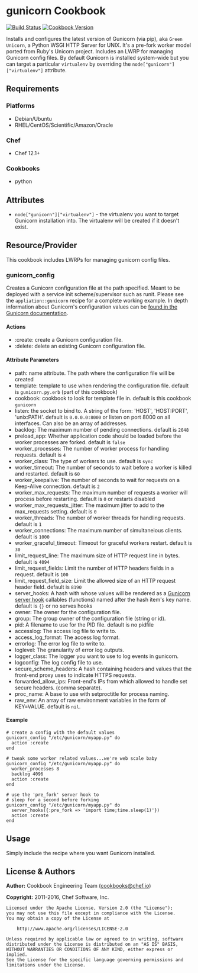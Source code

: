# gunicorn Cookbook

[![Build Status](https://travis-ci.org/chef-cookbooks/gunicorn.svg?branch=master)](http://travis-ci.org/chef-cookbooks/gunicorn) [![Cookbook Version](https://img.shields.io/cookbook/v/gunicorn.svg)](https://supermarket.chef.io/cookbooks/gunicorn)

Installs and configures the latest version of Gunicorn (via pip), aka `Green Unicorn`, a Python WSGI HTTP Server for UNIX. It's a pre-fork worker model ported from Ruby's Unicorn project. Includes an LWRP for managing Gunicorn config files. By default Gunicorn is installed system-wide but you can target a particular `virtualenv` by overriding the `node["gunicorn"]["virtualenv"]` attribute.

## Requirements

### Platforms

- Debian/Ubuntu
- RHEL/CentOS/Scientific/Amazon/Oracle

### Chef

- Chef 12.1+

### Cookbooks

- python

## Attributes

- `node["gunicorn"]["virtualenv"]` - the virtualenv you want to target Gunicorn installation into. The virtualenv will be created if it doesn't exist.

## Resource/Provider

This cookbook includes LWRPs for managing gunicorn config files.

### gunicorn_config

Creates a Gunicorn configuration file at the path specified. Meant to be deployed with a service init scheme/supervisor such as runit. Please see the `appliation::gunicorn` recipe for a complete working example. In depth information about Gunicorn's configuration values can be [found in the Gunicorn documentation](http://gunicorn.org/#docs).

#### Actions

- :create: create a Gunicorn configuration file.
- :delete: delete an existing Gunicorn configuration file.

#### Attribute Parameters

- path: name attribute. The path where the configuration file will be created
- template: template to use when rendering the configuration file. default is `gunicorn.py.erb` (part of this cookbook)
- cookbook: cookbook to look for template file in. default is this cookbook `gunicorn`
- listen: the socket to bind to. A string of the form: 'HOST', 'HOST:PORT', 'unix:PATH'. default is `0.0.0.0:8000` or listen on port 8000 on all interfaces.  Can also be an array of addresses.
- backlog: The maximum number of pending connections. default is `2048`
- preload_app: Whether application code should be loaded before the worker processes are forked. default is `false`
- worker_processes: The number of worker process for handling requests. default is `4`
- worker_class: The type of workers to use. default is `sync`
- worker_timeout: The number of seconds to wait before a worker is killed and restarted. default is `60`
- worker_keepalive: The number of seconds to wait for requests on a Keep-Alive connection. default is `2`
- worker_max_requests: The maximum number of requests a worker will process before restarting. default is `0` or restarts disabled
- worker_max_requests_jitter: The maximum jitter to add to the max_requests setting. default is `0`
- worker_threads: The number of worker threads for handling requests. default is `1`
- worker_connections: The maximum number of simultaneious clients. default is `1000`
- worker_graceful_timeout: Timeout for graceful workers restart. default is `30`
- limit_request_line: The maximum size of HTTP request line in bytes. default is `4094`
- limit_request_fields: Limit the number of HTTP headers fields in a request. default is `100`
- limit_request_field_size: Limit the allowed size of an HTTP request header field. default is `8190`
- server_hooks: A hash with whose values will be rendered as a [Gunicorn server hook](http://gunicorn.org/configure.html#server-hooks) callables (functions) named after the hash item's key name. default is `{}` or no serves hooks
- owner: The owner for the configuration file.
- group: The group owner of the configuration file (string or id).
- pid: A filename to use for the PID file. default is no pidfile
- accesslog: The access log file to write to.
- access_log_format: The access log format.
- errorlog: The error log file to write to.
- loglevel: The granularity of error log outputs.
- logger_class: The logger you want to use to log events in gunicorn.
- logconfig: The log config file to use.
- secure_scheme_headers: A hash containing headers and values that the front-end proxy uses to indicate HTTPS requests.
- forwarded_allow_ips: Front-end's IPs from which allowed to handle set secure headers. (comma separate).
- proc_name: A base to use with setproctitle for process naming.
- raw_env: An array of raw environment variables in the form of KEY=VALUE.  default is `nil`.

#### Example

```
# create a config with the default values
gunicorn_config "/etc/gunicorn/myapp.py" do
  action :create
end

# tweak some worker related values...we're web scale baby
gunicorn_config "/etc/gunicorn/myapp.py" do
  worker_processes 8
  backlog 4096
  action :create
end

# use the 'pre_fork' server hook to
# sleep for a second before forking
gunicorn_config "/etc/gunicorn/myapp.py" do
  server_hooks({:pre_fork => 'import time;time.sleep(1)'})
  action :create
end
```

## Usage

Simply include the recipe where you want Gunicorn installed.

## License & Authors

**Author:** Cookbook Engineering Team ([cookbooks@chef.io](mailto:cookbooks@chef.io))

**Copyright:** 2011-2016, Chef Software, Inc.

```
Licensed under the Apache License, Version 2.0 (the "License");
you may not use this file except in compliance with the License.
You may obtain a copy of the License at

    http://www.apache.org/licenses/LICENSE-2.0

Unless required by applicable law or agreed to in writing, software
distributed under the License is distributed on an "AS IS" BASIS,
WITHOUT WARRANTIES OR CONDITIONS OF ANY KIND, either express or implied.
See the License for the specific language governing permissions and
limitations under the License.
```
